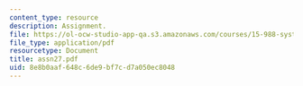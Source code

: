 ```yaml
---
content_type: resource
description: Assignment.
file: https://ol-ocw-studio-app-qa.s3.amazonaws.com/courses/15-988-system-dynamics-self-study-fall-1998-spring-1999/8e8b0aaf648c6de9bf7cd7a050ec8048_assn27.pdf
file_type: application/pdf
resourcetype: Document
title: assn27.pdf
uid: 8e8b0aaf-648c-6de9-bf7c-d7a050ec8048
---
```

